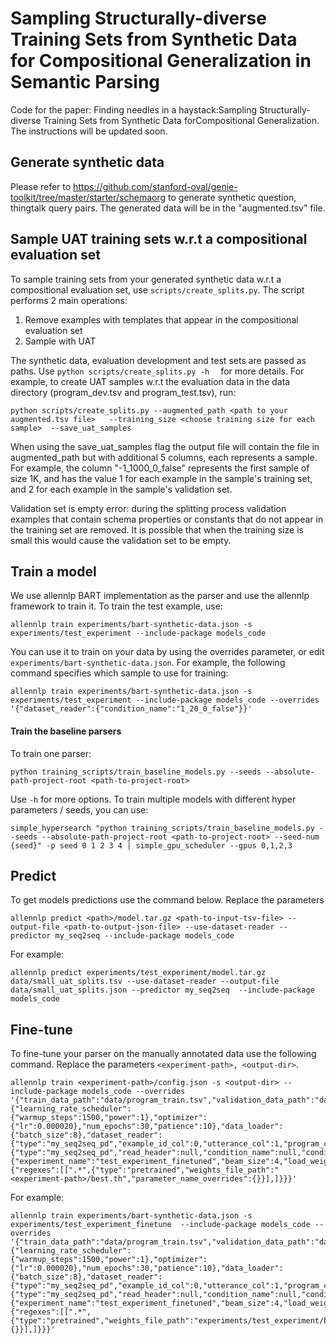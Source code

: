 # Sampling Structurally-diverse Training Sets from Synthetic Data for Compositional Generalization in Semantic Parsing
Code for the paper: Finding needles in a haystack:Sampling Structurally-diverse Training Sets from Synthetic Data forCompositional Generalization.
The instructions will be updated soon. 

## Generate synthetic data
Please refer to https://github.com/stanford-oval/genie-toolkit/tree/master/starter/schemaorg to generate synthetic question, thingtalk query pairs.
The generated data will be in the "augmented.tsv" file.

## Sample UAT training sets w.r.t a compositional evaluation set
To sample training sets from your generated synthetic data w.r.t a compositional evaluation set, use ```scripts/create_splits.py```.
The script performs 2 main operations: 
1. Remove examples with templates that appear in the compositional evaluation set
2. Sample with UAT

The synthetic data, evaluation development and test sets are passed as paths.
Use  ```python scripts/create_splits.py -h  ``` for more details. 
 For example, to create UAT samples w.r.t the evaluation data in the data directory (program_dev.tsv and program_test.tsv), run:
 ```
python scripts/create_splits.py --augmented_path <path to your augmented.tsv file>   --training_size <choose training size for each sample>  --save_uat_samples
```  

When using the save_uat_samples flag the output file will contain the file in augmented_path but with additional 5 columns, each represents a sample. 
For example, the column "-1_1000_0_false" represents the first sample of size 1K, and has the value 1 for each example in the sample's training set, and 2 for each example in the sample's validation set.  

Validation set is empty error: during the splitting process validation examples that contain schema properties or constants that do not appear in the training set are removed. It is possible that when the training size is small this would cause the validation set to be empty.

## Train a model
We use allennlp BART implementation as the parser and use the allennlp framework to train it. 
To train the test example, use:
```
allennlp train experiments/bart-synthetic-data.json -s experiments/test_experiment --include-package models_code
```
You can use it to train on your data by using the overrides parameter, or edit ```experiments/bart-synthetic-data.json```. For example, the following command specifies which sample to use for training:
```
allennlp train experiments/bart-synthetic-data.json -s experiments/test_experiment --include-package models_code --overrides '{"dataset_reader":{"condition_name":"1_20_0_false"}}'
```

#### Train the baseline parsers
To train one parser:
```
python training_scripts/train_baseline_models.py --seeds --absolute-path-project-root <path-to-project-root>
```
Use ```-h``` for more options. 
To train multiple models with different hyper parameters / seeds, you can use:
```
simple_hypersearch "python training_scripts/train_baseline_models.py --seeds --absolute-path-project-root <path-to-project-root> --seed-num {seed}" -p seed 0 1 2 3 4 | simple_gpu_scheduler --gpus 0,1,2,3
```

## Predict
To get models predictions use the command below. Replace the parameters 
```
allennlp predict <path>/model.tar.gz <path-to-input-tsv-file> --output-file <path-to-output-json-file> --use-dataset-reader --predictor my_seq2seq --include-package models_code
```
For example:
```
allennlp predict experiments/test_experiment/model.tar.gz data/small_uat_splits.tsv --use-dataset-reader --output-file data/small_uat_splits.json --predictor my_seq2seq  --include-package models_code
```

## Fine-tune
To fine-tune your parser on the manually annotated data use the following command. Replace the parameters ```<experiment-path>, <output-dir>```.
```
allennlp train <experiment-path>/config.json -s <output-dir> --include-package models_code --overrides  '{"train_data_path":"data/program_train.tsv","validation_data_path":"data/iid_dev.tsv","trainer":{"learning_rate_scheduler":{"warmup_steps":1500,"power":1},"optimizer":{"lr":0.000020},"num_epochs":30,"patience":10},"data_loader":{"batch_size":8},"dataset_reader":{"type":"my_seq2seq_pd","example_id_col":0,"utterance_col":1,"program_col":2,"read_header":null,"condition_name":null,"condition_value":null},"validation_dataset_reader":{"type":"my_seq2seq_pd","read_header":null,"condition_name":null,"condition_value":null,"example_id_col":0,"utterance_col":1,"program_col":2},"model":{"experiment_name":"test_experiment_finetuned","beam_size":4,"load_weights":true,"initializer":{"regexes":[[".*",{"type":"pretrained","weights_file_path":"<experiment-path>/best.th","parameter_name_overrides":{}}],]}}}'  
```
For example:
```
allennlp train experiments/bart-synthetic-data.json -s experiments/test_experiment_finetune  --include-package models_code --overrides  '{"train_data_path":"data/program_train.tsv","validation_data_path":"data/iid_dev.tsv","trainer":{"learning_rate_scheduler":{"warmup_steps":1500,"power":1},"optimizer":{"lr":0.000020},"num_epochs":30,"patience":10},"data_loader":{"batch_size":8},"dataset_reader":{"type":"my_seq2seq_pd","example_id_col":0,"utterance_col":1,"program_col":2,"read_header":null,"condition_name":null,"condition_value":null},"validation_dataset_reader":{"type":"my_seq2seq_pd","read_header":null,"condition_name":null,"condition_value":null,"example_id_col":0,"utterance_col":1,"program_col":2},"model":{"experiment_name":"test_experiment_finetuned","beam_size":4,"load_weights":true,"initializer":{"regexes":[[".*",{"type":"pretrained","weights_file_path":"experiments/test_experiment/best.th","parameter_name_overrides":{}}],]}}}'  
```
